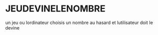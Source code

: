 # JEUDEVINELENOMBRE
un jeu ou lordinateur choisis un nombre au hasard et lutilisateur doit le devine
